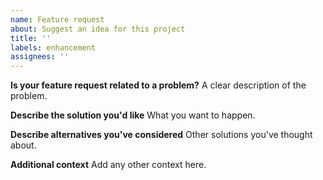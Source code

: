 ```yaml
---
name: Feature request
about: Suggest an idea for this project
title: ''
labels: enhancement
assignees: ''
---
```


**Is your feature request related to a problem?**
A clear description of the problem.

**Describe the solution you'd like**
What you want to happen.

**Describe alternatives you've considered**
Other solutions you've thought about.

**Additional context**
Add any other context here.
